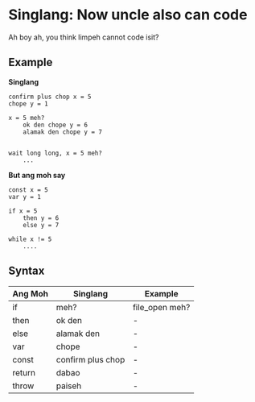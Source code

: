 # Singlang: Now uncle also can code

Ah boy ah, you think limpeh cannot code isit?   

## Example

**Singlang**

```
confirm plus chop x = 5
chope y = 1

x = 5 meh?
    ok den chope y = 6
    alamak den chope y = 7


wait long long, x = 5 meh?
    ...

```

**But ang moh say**

```
const x = 5
var y = 1

if x = 5
    then y = 6
    else y = 7

while x != 5
    ....

```

## Syntax

| Ang Moh | Singlang | Example |
| ------- | -------- | ------- |
| if      | meh?     | file_open meh? |
| then    | ok den   | - |
| else    | alamak den | - | 
| var     | chope    | - |
| const   | confirm plus chop | - |
| return  | dabao    | - |
| throw   | paiseh   | - |
